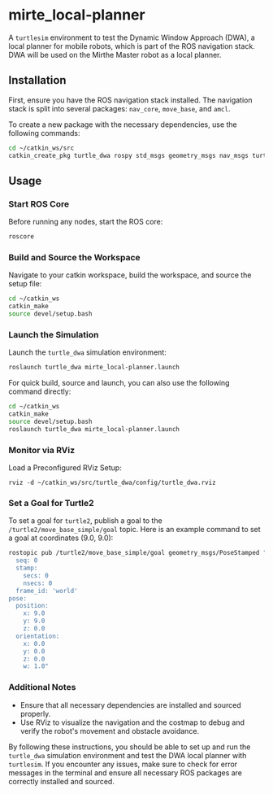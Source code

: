 # mirte_local-planner
A `turtlesim` environment to test the Dynamic Window Approach (DWA), a local planner for mobile robots, which is part of the ROS navigation stack. DWA will be used on the Mirthe Master robot as a local planner.

## Installation

First, ensure you have the ROS navigation stack installed. The navigation stack is split into several packages: `nav_core`, `move_base`, and `amcl`.

To create a new package with the necessary dependencies, use the following commands:

```bash
cd ~/catkin_ws/src
catkin_create_pkg turtle_dwa rospy std_msgs geometry_msgs nav_msgs turtlesim move_base
```

## Usage

### Start ROS Core

Before running any nodes, start the ROS core:

```bash
roscore
```

### Build and Source the Workspace

Navigate to your catkin workspace, build the workspace, and source the setup file:

```bash
cd ~/catkin_ws
catkin_make
source devel/setup.bash
```

### Launch the Simulation

Launch the `turtle_dwa` simulation environment:

```bash
roslaunch turtle_dwa mirte_local-planner.launch
```

For quick build, source and launch, you can also use the following command directly:

```bash
cd ~/catkin_ws
catkin_make
source devel/setup.bash
roslaunch turtle_dwa mirte_local-planner.launch
```

### Monitor via RViz
Load a Preconfigured RViz Setup:

```
rviz -d ~/catkin_ws/src/turtle_dwa/config/turtle_dwa.rviz
```

### Set a Goal for Turtle2

To set a goal for `turtle2`, publish a goal to the `/turtle2/move_base_simple/goal` topic. Here is an example command to set a goal at coordinates (9.0, 9.0):

```bash
rostopic pub /turtle2/move_base_simple/goal geometry_msgs/PoseStamped "header:
  seq: 0
  stamp:
    secs: 0
    nsecs: 0
  frame_id: 'world'
pose:
  position:
    x: 9.0
    y: 9.0
    z: 0.0
  orientation:
    x: 0.0
    y: 0.0
    z: 0.0
    w: 1.0"
```

### Additional Notes

- Ensure that all necessary dependencies are installed and sourced properly.
- Use RViz to visualize the navigation and the costmap to debug and verify the robot's movement and obstacle avoidance.

By following these instructions, you should be able to set up and run the `turtle_dwa` simulation environment and test the DWA local planner with `turtlesim`. If you encounter any issues, make sure to check for error messages in the terminal and ensure all necessary ROS packages are correctly installed and sourced.
